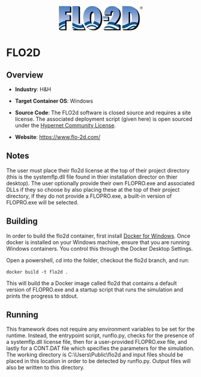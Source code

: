 <p align="center">
  <img src="https://github.com/GoHypernet/Galileo-Mission-Frameworks/blob/flo2d/flo2d_logo.jfif" width="225">
</p>

# FLO2D
## Overview
- **Industry**: H&H

- **Target Container OS**: Windows 

- **Source Code**: The FLO2d software is closed source and requires a site license. The associated deployment script (given here) is open sourced under the [Hypernet Community License](https://github.com/GoHypernet/CommunityLicense/blob/main/Hypernet%20Community%20License.pdf). 

- **Website**: https://www.flo-2d.com/

## Notes
The user must place their flo2d license at the top of their project directory (this is the systemflp.dll file found in thier installation director on thier desktop). 
The user optionally provide their own FLOPRO.exe and associated DLLs if they so choose by also placing these at the top of their project directory, if they do not provide a 
FLOPRO.exe, a built-in version of FLOPRO.exe will be selected. 

## Building

In order to build the flo2d container, first install [Docker for Windows](https://docs.docker.com/docker-for-windows/). Once docker is installed on your Windows machine, ensure that you are running Windows containers. You control this through the Docker Desktop Settings.

Open a powershell, cd into the folder, checkout the flo2d branch, and run:

```
docker build -t flo2d .
```

This will build the a Docker image called flo2d that contains a default version of FLOPRO.exe and a startup script that runs the simulation and prints the progress to stdout.

## Running

This framework does not require any environment variables to be set for the runtime. Instead, the entrypoint script, runflo.py, checks for the presence of a systemflp.dll 
license file, then for a user-provided FLOPRO.exe file, and lastly for a CONT.DAT file which specifies the parameters for the simulation. The working directory is 
C:\Users\Public\flo2d and input files should be placed in this location in order to be detected by runflo.py. Output files will also be written to this directory. 
